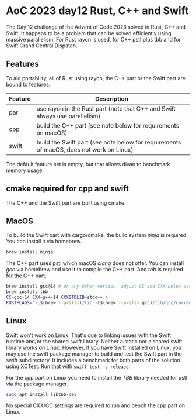 # AoC 2023 day12 Rust, C++ and Swift

The Day 12 challenge of the Advent of Code 2023 solved in Rust, C++ and Swift. It happens to be a
problem that can be solved efficiently using massive parallelism. For Rust rayon is used, for C++ pstl
plus tbb and for Swift Grand Central Dispatch.

## Features
To aid portability, all of Rust using rayon, the C++ part or the Swift part are bound to features:

| Feature | Description |
|---------|-------------|
| par | use rayon in the Rust part (note that C++ and Swift always use parallelism) |
| cpp | build the C++ part (see note below for requirements on macOS)|
| swift | build the Swift part (see note below for requirements of macOS, does not work on Linux)|

The default feature set is empty, but that allows divan to benchmark memory usage.

## cmake required for cpp and swift

The C++ and the Swift part are built using cmake.

## MacOS

To build the Swift part with cargo/cmake, the build system _ninja_ is required. You can install it via homebrew.

```bash
brew install ninja
```

The C++ part uses pstl which macOS *clang* does not offer. You can install *gcc* via homebrew and use it to compile the C++ part. And *tbb* is required for the C++ part.

```bash
brew install gcc@14 # or any other version, adjust CC and CXX below accordingly
brew install tbb
CC=gcc-14 CXX=g++-14 CXXSTDLIB=stdc++ \
RUSTFLAGS="-L$(brew --prefix)/lib -L$(brew --prefix gcc)/lib/gcc/current" cargo bench 
```

## Linux

Swift won't work on Linux. That's due to linking issues with the Swift runtime and/or the shared swift library. Neither a static nor a shared swift library works on Linux. However, if you have Swift installed on Linux, you may use the swift package manager to build and test the Swift part in the swift subdirectory. It includes a benchmark for both parts of the solution using XCTest. Run that with `swift test -c release`.

For the cpp part on Linux you need to install the *TBB* library needed for pstl via the package manager.

```bash
sudo apt install libtbb-dev
```

No special CXX/CC settings are required to run and bench the cpp part on Linux.
